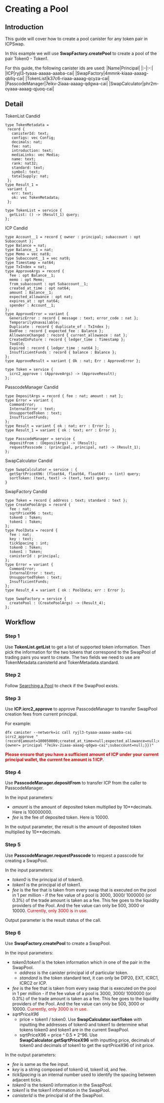 # Creating a Pool

## Introduction

This guide will cover how to create a pool canister for any token pair in ICPSwap.

In this example we will use **SwapFactory.createPool** to create a pool of the pair Token0 - Token1.

For this guide, the following canister ids are used: 
|Name|Principal|
|:-|:-:|
|ICP|ryjl3-tyaaa-aaaaa-aaaba-cai|
|SwapFactory|4mmnk-kiaaa-aaaag-qbllq-cai|
|TokenList|k37c6-riaaa-aaaag-qcyza-cai|
|PasscodeManager|7eikv-2iaaa-aaaag-qdgwa-cai|
|SwapCalculator|phr2m-oyaaa-aaaag-qjuoq-cai|

## Detail

TokenList Candid

```
type TokenMetadata = 
 record {
   canisterId: text;
   configs: vec Config;
   decimals: nat;
   fee: nat;
   introduction: text;
   mediaLinks: vec Media;
   name: text;
   rank: nat32;
   standard: text;
   symbol: text;
   totalSupply: nat;
 };
type Result_1 = 
 variant {
   err: text;
   ok: vec TokenMetadata;
 };

type TokenList = service {
  getList: () -> (Result_1) query;
};
```

ICP Candid

```
type Account__1 = record { owner : principal; subaccount : opt Subaccount };
type Balance = nat;
type Balance__1 = nat;
type Memo = vec nat8;
type Subaccount__1 = vec nat8;
type Timestamp = nat64;
type TxIndex = nat;
type ApproveArgs = record {
  fee : opt Balance__1;
  memo : opt Memo;
  from_subaccount : opt Subaccount__1;
  created_at_time : opt nat64;
  amount : Balance__1;
  expected_allowance : opt nat;
  expires_at : opt nat64;
  spender : Account__1;
};
type ApproveError = variant {
  GenericError : record { message : text; error_code : nat };
  TemporarilyUnavailable;
  Duplicate : record { duplicate_of : TxIndex };
  BadFee : record { expected_fee : Balance };
  AllowanceChanged : record { current_allowance : nat };
  CreatedInFuture : record { ledger_time : Timestamp };
  TooOld;
  Expired : record { ledger_time : nat64 };
  InsufficientFunds : record { balance : Balance };
};
type ApproveResult = variant { Ok : nat; Err : ApproveError };

type Token = service {
  icrc2_approve : (ApproveArgs) -> (ApproveResult);
};
```

PasscodeManager Candid

```
type DepositArgs = record { fee : nat; amount : nat };
type Error = variant {
  CommonError;
  InternalError : text;
  UnsupportedToken : text;
  InsufficientFunds;
};
type Result = variant { ok : nat; err : Error };
type Result_1 = variant { ok : text; err : Error };

type PasscodeManager = service {
  depositFrom : (DepositArgs) -> (Result);
  requestPasscode : (principal, principal, nat) -> (Result_1);
};
```

SwapCalculator Candid

```
type SwapCalculator = service : {
  getSqrtPriceX96: (float64, float64, float64) -> (int) query;
  sortToken: (text, text) -> (text, text) query;
}
```

SwapFactory Candid

```
type Token = record { address : text; standard : text };
type CreatePoolArgs = record {
  fee : nat;
  sqrtPriceX96 : text;
  token0 : Token;
  token1 : Token;
};
type PoolData = record {
  fee : nat;
  key : text;
  tickSpacing : int;
  token0 : Token;
  token1 : Token;
  canisterId : principal;
};
type Error = variant {
  CommonError;
  InternalError : text;
  UnsupportedToken : text;
  InsufficientFunds;
};
type Result_4 = variant { ok : PoolData; err : Error };

type SwapFactory = service {
  createPool : (CreatePoolArgs) -> (Result_4);
};
```

## Workflow

### Step 1

Use **TokenList.getList** to get a list of supported token information. Then pick the information for the two tokens that correspond to the SwapPool of trading pairs you want to create. The two fields we need to use are TokenMetadata.canisterId and TokenMetadata.standard.

### Step 2

Follow [Searching a Pool](./01.Searching_a_Pool.md) to check if the SwapPool exists.

### Step 3

Use **ICP.icrc2_approve** to approve PasscodeManager to transfer SwapPool creation fees from current principal.

For example: 

```
dfx canister --network=ic call ryjl3-tyaaa-aaaaa-aaaba-cai icrc2_approve "(record{amount=100050000;created_at_time=null;expected_allowance=null;expires_at=null;fee=null;from_subaccount=null;memo=null;spender=record {owner= principal "7eikv-2iaaa-aaaag-qdgwa-cai";subaccount=null;}})"
```

<font color="#dd0000">**Please ensure that you have a sufficient amount of ICP under your current principal wallet, the current fee amount is 1 ICP.**</font>

### Step 4

Use **PasscodeManager.depositFrom** to transfer ICP from the caller to PasscodeManager.

In the input parameters:
+ *amount* is the amount of deposited token multiplied by 10**decimals. Here is 100000000.
+ *fee* is the fee of deposited token. Here is 10000.

In the output parameter, the result is the amount of deposited token multiplied by 10**decimals.

### Step 5

Use **PasscodeManager.requestPasscode** to request a passcode for creating a SwapPool.

In the input parameters:
+ *token0* is the principal id of token0.
+ *token1* is the principal id of token1.
+ *fee* is the fee that is taken from every swap that is executed on the pool in 1 per million - if the fee value of a pool is 3000, 3000/ 1000000 (or 0.3%) of the trade amount is taken as a fee. This fee goes to the liquidity providers of the Pool. And the fee value can only be 500, 3000 or 10000. <font color="#dd0000">Currently, only 3000 is in use.</font>

Output parameter is the result status of the call.

### Step 6

Use **SwapFactory.createPool** to create a SwapPool.

In the input parameters:
+ *token0/token1* is the token information which in one of the pair in the SwapPool.
  + *address* is the canister principal id of particular token.
  + *standard* is the token standard text, it can only be DIP20, EXT, ICRC1, ICRC2 or ICP.
+ *fee* is the fee that is taken from every swap that is executed on the pool in 1 per million - if the fee value of a pool is 3000, 3000/ 1000000 (or 0.3%) of the trade amount is taken as a fee. This fee goes to the liquidity providers of the Pool. And the fee value can only be 500, 3000 or 10000. <font color="#dd0000">Currently, only 3000 is in use.</font>
+ *sqrtPriceX96* 
  + price = token1 / token0. Use **SwapCalculator.sortToken** with inputting the addresses of token0 and token1 to determine what tokens token0 and token1 are in the current SwapPool.
  + sqrtPriceX96 = price ^ 0.5 * 2^96. Use **SwapCalculator.getSqrtPriceX96** with inputting price, decimals of token0 and decimals of token1 to get the sqrtPriceX96 of init price.

In the output parameters:
+ *fee* is same as the fee input.
+ *key* is a string composed of token0 id, token1 id, and fee.
+ *tickSpacing* is an internal number used to identify the spacing between adjacent ticks.
+ *token0* is the token0 information in the SwapPool.
+ *token1* is the token1 information in the SwapPool.
+ *canisterId* is the principal id of the SwapPool.